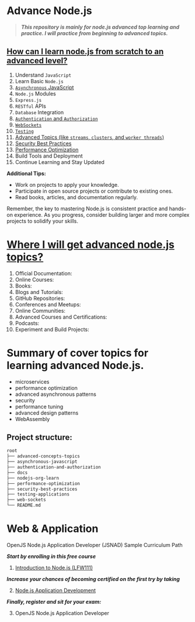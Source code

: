 # Advance Node.js

> **_This repository is mainly for node.js advanced top learning and practice. I will practice from beginning to advanced topics._**

## [How can I learn node.js from scratch to an advanced level?](./docs/overview-of-learning.md)

1. Understand `JavaScript`
2. Learn Basic `Node.js`
3. [`Asynchronous` JavaScript](./asynchronous-javascript/README.md)
4. `Node.js` Modules
5. `Express.js`
6. `RESTful` APIs
7. `Database` Integration
8. [`Authentication` and `Authorization`](./authentication-and-authorization/README.md)
9. [`WebSockets`](./web-sockets/README.md)
10. [`Testing`](/testing-applications/README.md)
11. [Advanced Topics (like `streams`, `clusters`, and `worker threads`)](./advanced-concepts-topics/README.md)
12. [Security Best Practices](./security-best-practices/README.md)
13. [Performance Optimization](./performance-optimization/README.md)
14. Build Tools and Deployment
15. Continue Learning and Stay Updated

**Additional Tips:**

- Work on projects to apply your knowledge.
- Participate in open source projects or contribute to existing ones.
- Read books, articles, and documentation regularly.

Remember, the key to mastering Node.js is consistent practice and hands-on experience. As you progress, consider building larger and more complex projects to solidify your skills.

# [Where I will get advanced node.js topics?](./docs/overview-of-learning.md)

1. Official Documentation:
2. Online Courses:
3. Books:
4. Blogs and Tutorials:
5. GitHub Repositories:
6. Conferences and Meetups:
7. Online Communities:
8. Advanced Courses and Certifications:
9. Podcasts:
10. Experiment and Build Projects:

# Summary of cover topics for learning advanced Node.js.

- microservices
- performance optimization
- advanced asynchronous patterns
- security
- performance tuning
- advanced design patterns
- WebAssembly

## Project structure:

```bash
root
├── advanced-concepts-topics
├── asynchronous-javascript
├── authentication-and-authorization
├── docs
├── nodejs-org-learn
├── performance-optimization
├── security-best-practices
├── testing-applications
├── web-sockets
└── README.md
```

# Web & Application

OpenJS Node.js Application Developer (JSNAD) Sample Curriculum Path

**_Start by enrolling in this free course_**

1. [Introduction to Node.js (LFW111)](https://training.linuxfoundation.org/training/introduction-to-nodejs-lfw111/)

**_Increase your chances of becoming certified on the first try by taking_**

2. [Node.js Application Development](https://training.linuxfoundation.org/training/nodejs-application-development-lfw211/)

**_Finally, register and sit for your exam:_**

3. OpenJS Node.js Application Developer
